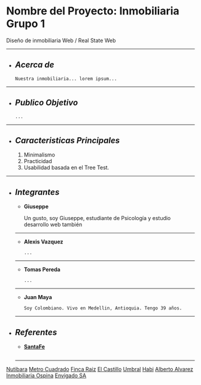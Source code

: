 # Nombre del Proyecto: Inmobiliaria Grupo 1
Diseño de inmobiliaria Web  / Real State Web
___

+ ## ___Acerca de___
    ```
    Nuestra inmobiliaria... lorem ipsum...
___

+ ## ___Publico Objetivo___
    ```
    ...
___

+ ## ___Caracteristicas Principales___
    1. Minimalismo
    2. Practicidad
    3. Usabilidad basada en el Tree Test.
___

+ ## ___Integrantes___

   - __Giuseppe__

        Un gusto, soy Giuseppe, estudiante de Psicología y estudio desarrollo web también 
    ___

   - __Alexis Vazquez__

        ```
        ...
    ___

    - __Tomas Pereda__

        ```
        ...
    ___

    - __Juan Maya__

        ```
        Soy Colombiano. Vivo en Medellin, Antioquia. Tengo 39 años.
    ___

+ ## ___Referentes___

    - __[SantaFe](https://www.arrendamientossantafe.com/)__
        ```
        
    ___
[Nutibara](https://anutibara.com/)
[Metro Cuadrado](https://www.metrocuadrado.com/)
[Finca Raiz](https://www.fincaraiz.com.co/)
[El Castillo](https://www.arrendamientoselcastillo.com.co/)
[Umbral](https://arrendamientosumbral.co/)
[Habi](https://habi.co/)
[Alberto Alvarez](https://albertoalvarez.com/)
[Inmobiliaria Ospina](https://www.inmobiliariaospina.com/)
[Envigado SA](https://www.arrendamientosenvigadosa.com/)










